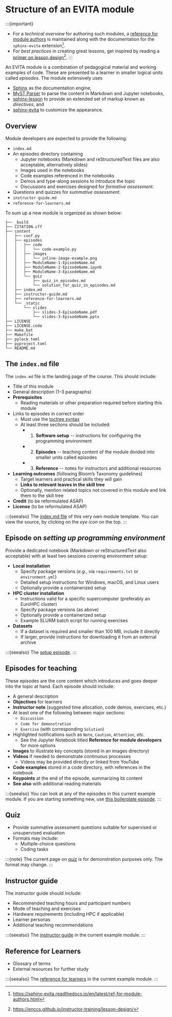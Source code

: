 # Structure of an EVITA module

:::{important}
- For a _technical overview_ for authoring such modules, a
[reference for module authors](inv:evita:std#ref-for-module-authors) is maintained along with 
the documentation for the `sphinx-evita` extension[^ref-auth].
- For _best practices_ in creating great lessons, get inspired by reading a [primer on lesson design](inv:instruct:std#lesson-design)[^ref-lesson-design].
:::

[^ref-auth]: <https://sphinx-evita.readthedocs.io/en/latest/ref-for-module-authors.html>
[^ref-lesson-design]: <https://enccs.github.io/instructor-training/lesson-design/>

An EVITA module is a combination of pedagogical material and 
working examples of code. These are presented to a learner in 
smaller logical units called *episodes*. The module extensively uses

- [Sphinx](inv:sphinx:std#index) as the documentation engine,
- [MyST Parser](inv:myst:std#index) to parse the content in Markdown and Jupyter notebooks,
- [sphinx-lesson](inv:lesson:std#index) to provide an extended set of markup known as _directives_, and
- [sphinx-evita](inv:evita:std#index) to customize the appearance. 

## Overview

Module developers are expected to provide the following:
- `index.md`
- An episodes directory containing
	- Jupyter notebooks (Markdown and reStructuredText files are also acceptable; alternatively slides)
	- Images used in the notebooks
	- Code examples referenced in the notebooks
    - Demos and type-along sessions to introduce the topic
    - Discussions and exercises designed for _formative assessment_.
- Questions and quizzes for _summative assessment_.
- `instructor-guide.md`
- `reference-for-learners.md`

To sum up a new module is organized as shown below:

```
├── _build
├── CITATION.cff
├── content
│   ├── conf.py
│   ├── episodes
│   │   ├── code
│   │   │   └── code-example.py
│   │   ├── images
│   │   │   └── inline-image-example.png
│   │   ├── ModuleName-1-EpisodeName.md
│   │   ├── ModuleName-2-EpisodeName.ipynb
│   │   ├── ModuleName-3-EpisodeName.md
│   │   └── quiz
│   │       ├── quiz_in_episodes.md
│   │       └── solution_for_quiz_in_episodes.md
│   ├── index.md
│   ├── instructor-guide.md
│   ├── reference-for-learners.md
│   └── _static
│       └── slides
│           ├── slides-3-EpisodeName.pdf
│           └── slides-3-EpisodeName.pptx
├── LICENSE
├── LICENSE.code
├── make.bat
├── Makefile
├── pylock.toml
├── pyproject.toml
└── README.md
```

## The `index.md` file

The `index.md` file is the landing page of the course. This should
include:
- Title of this module
- General description (1–3 paragraphs)
- **Prerequisites**
	- Reading materials or other preparation required before starting this module
- Links to episodes in correct order
	- Must use the [toctree syntax](inv:myst:std#syntax/toctree)
	- At least three sections should be included:
		- 1) **Software setup** -- instructions for configuring the programming environment
		- 2) **Episodes** -- teaching content of the module divided into smaller units called episodes
		- 3) **Reference** -- notes for instructors and additional resources
- **Learning outcomes** (following Bloom’s Taxonomy guidelines)
	- Target learners and practical skills they will gain
	- **Links to relevant leaves in the skill tree**
	- Optionally, mention related topics not covered in this module and link them to the skill tree
- **Credit** (to be reformulated ASAP)
- **License** (to be reformulated ASAP)

:::{seealso}
The [index.md file](../index.md) of this very own module template. You can view the source, by clicking on the _eye icon_ on the top.
:::

## Episode on _setting up programming environment_

Provide a dedicated notebook (Markdown or reStructuredText also acceptable) with at least two sessions covering environment setup:
- **Local installation**
	- Specify package versions (*e.g.*, via `requirements.txt` or `environment.yml`)
	- Detailed setup instructions for Windows, macOS, and Linux users
	- Optionally provide a containerized setup
- **HPC cluster installation**
	- Instructions valid for a specific supercomputer (preferably an EuroHPC cluster)
	- Specify package versions (as above)
	- Optionally provide a containerized setup
	- Example SLURM batch script for running exercises
- **Datasets**
	- If a dataset is required and smaller than 100 MB, include it directly
	- If larger, provide instructions for downloading it from an external archive

:::{seealso}
The [setup episode](../episodes/Python-HPDA-0-SoftwareSetup.ipynb).
:::

## Episodes for teaching

These episodes are the core content which introduces and goes
deeper into the topic at hand. Each episode should include:
- A general description
- **Objectives** for learners
- **Instructor note** (suggested time allocation, code demos, exercises, etc.)
- At least one of the following between major sections:
	- `Discussion`
	- `Code for demonstration`
	- `Exercise` (with corresponding `Solution`)
- Highlighted notifications such as `Note`, `Caution`, `Attention`, *etc.*
	- See the Jupyter Notebook titled **Reference for module developers** for more options
- **Images** to illustrate key concepts (stored in an images directory)
- **Videos** if needed to demonstrate continuous processes
	- Videos may be provided directly or linked from YouTube
- **Code examples** stored in a code directory, with references in the notebook
- **Keypoints** at the end of the episode, summarizing its content
- **See also** with additional reading materials

:::{seealso}
You can look at any of the episodes in this current example module.
If you are starting something new, use
[this boilerplate episode](../episodes/ModuleName-1-EpisodeName.md).
:::

## Quiz

- Provide summative assessment questions suitable for supervised or unsupervised evaluation
- Formats may include:
	- Multiple-choice questions
	- Coding tasks

:::{note}
The current page on [quiz](../quiz/quiz_in_episodes) is for demonstration purposes only. The format
may change.
:::

## Instructor guide

The instructor guide should include:
- Recommended teaching hours and participant numbers
- Mode of teaching and exercises
- Hardware requirements (including HPC if applicable)
- Learner personas
- Additional teaching recommendations

:::{seealso}
The [instructor guide](../instructor-guide.md) in the current example module.
:::

## Reference for Learners

- Glossary of terms
- External resources for further study

:::{seealso}
The [reference for learners](../reference-for-learners.md) in the current example module.
:::